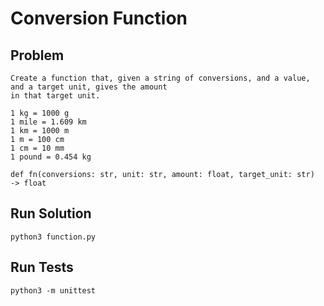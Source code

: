 # Conversion Function

## Problem

```text
Create a function that, given a string of conversions, and a value, and a target unit, gives the amount
in that target unit.

1 kg = 1000 g
1 mile = 1.609 km
1 km = 1000 m
1 m = 100 cm
1 cm = 10 mm
1 pound = 0.454 kg

def fn(conversions: str, unit: str, amount: float, target_unit: str)
-> float
```

## Run Solution

```shell
python3 function.py
```

## Run Tests

```shell
python3 -m unittest
```
